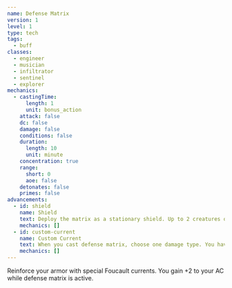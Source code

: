 ```yaml
---
name: Defense Matrix
version: 1
level: 1
type: tech
tags:
  - buff
classes:
  - engineer
  - musician
  - infiltrator
  - sentinel
  - explorer
mechanics:
  - castingTime:
      length: 1
      unit: bonus_action
    attack: false
    dc: false
    damage: false
    conditions: false
    duration:
      length: 10
      unit: minute
    concentration: true
    range:
      short: 0
      aoe: false
    detonates: false
    primes: false
advancements:
  - id: shield
    name: Shield
    text: Deploy the matrix as a stationary shield. Up to 2 creatures of medium size can stand behind the shield, gaining half-cover. It lasts 1 minute and no longer requires concentration.
    mechanics: []
  - id: custom-current
    name: Custom Current
    text: When you cast defense matrix, choose one damage type. You have resistance to that type while defense matrix is active.
    mechanics: []
---
```

Reinforce your armor with special Foucault currents. You gain +2 to your AC while defense matrix is active.
